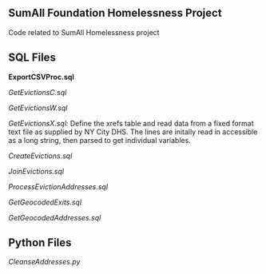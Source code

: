 SumAll Foundation Homelessness Project
--------------------------------------

Code related to SumAll Homelessness project

SQL Files
---------

__ExportCSVProc.sql__

_GetEvictionsC.sql_

_GetEvictionsW.sql_

_GetEvictionsX.sql:_  Define the xrefs table and read data from a fixed format
text file as supplied by NY City DHS. The lines are initally read in accessible
as a long string, then parsed to get individual variables.

_CreateEvictions.sql_

_JoinEvictions.sql_

_ProcessEvictionAddresses.sql_

_GetGeocodedExits.sql_

_GetGeocodedAddresses.sql_


Python Files
------------
_CleanseAddresses.py_
